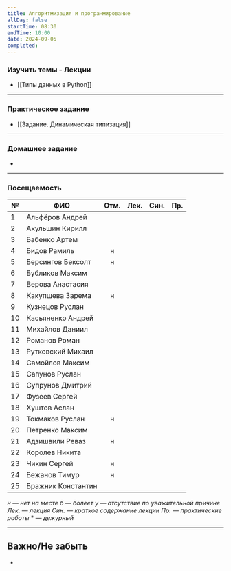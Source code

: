 ```yaml
---
title: Алгоритмизация и программирование
allDay: false
startTime: 08:30
endTime: 10:00
date: 2024-09-05
completed:
---
```

### Изучить темы - Лекции

- [[Типы данных в Python]]

---
### Практическое задание

- [[Задание. Динамическая типизация]]

---
### Домашнее задание

- 

---
### Посещаемость


| №   | ФИО                | Отм. | Лек. | Син. | Пр. |
| --- | ------------------ | :--: | :--: | :--: | :-: |
| 1   | Альфёров Андрей    |      |      |      |     |
| 2   | Акульшин Кирилл    |      |      |      |     |
| 3   | Бабенко Артем      |      |      |      |     |
| 4   | Бидов Рамиль       |  н   |      |      |     |
| 5   | Берсингов Бексолт  |  н   |      |      |     |
| 6   | Бубликов Максим    |      |      |      |     |
| 7   | Верова Анастасия   |      |      |      |     |
| 8   | Какупшева Зарема   |  н   |      |      |     |
| 9   | Кузнецов Руслан    |      |      |      |     |
| 10  | Касьяненко Андрей  |      |      |      |     |
| 11  | Михайлов Даниил    |      |      |      |     |
| 12  | Романов Роман      |      |      |      |     |
| 13  | Рутковский Михаил  |      |      |      |     |
| 14  | Самойлов Максим    |      |      |      |     |
| 15  | Сапунов Руслан     |      |      |      |     |
| 16  | Супрунов Дмитрий   |      |      |      |     |
| 17  | Фузеев Сергей      |      |      |      |     |
| 18  | Хуштов Аслан       |      |      |      |     |
| 19  | Токмаков Руслан    |  н   |      |      |     |
| 20  | Петренко Максим    |      |      |      |     |
| 21  | Адзишвили Реваз    |  н   |      |      |     |
| 22  | Королев Никита     |      |      |      |     |
| 23  | Чикин Сергей       |  н   |      |      |     |
| 24  | Бежанов Тимур      |  н   |      |      |     |
| 25  | Бражник Константин |      |      |      |     |

*н — нет на месте
б — болеет
у — отсутствие по уважительной причине
Лек. — лекция
Син. — краткое содержание лекции
Пр. — практические работы*
\* — *дежурный*

---
## Важно/Не забыть

- 